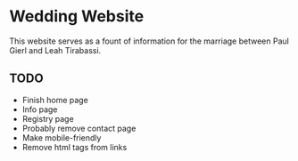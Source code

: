 # Wedding Website
This website serves as a fount of information for the marriage between Paul Gierl and Leah Tirabassi.

## TODO
- Finish home page
- Info page
- Registry page
- Probably remove contact page
- Make mobile-friendly
- Remove html tags from links
